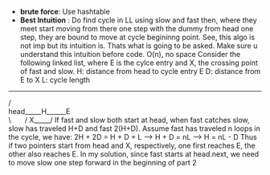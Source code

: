 * **brute force**: Use hashtable
* **Best Intuition** : Do find cycle in LL using slow and fast then, where they meet start moving from there one step with the dummy from head one step, they are bound to move at cycle begininng point.
See, this algo is not imp but its intuition is. Thats what is going to be asked. Make sure u understand this intuition before code. O(n), no space
Consider the following linked list, where E is the cylce entry and X, the crossing point of fast and slow.
H: distance from head to cycle entry E
D: distance from E to X
L: cycle length
_____
/     \
head_____H______E       \
\       /
X_____/
If fast and slow both start at head, when fast catches slow, slow has traveled H+D and fast 2(H+D).
Assume fast has traveled n loops in the cycle, we have:
2H + 2D = H + D + L  -->  H + D = nL  --> H = nL - D
Thus if two pointers start from head and X, respectively, one first reaches E, the other also reaches E.
In my solution, since fast starts at head.next, we need to move slow one step forward in the beginning of part 2